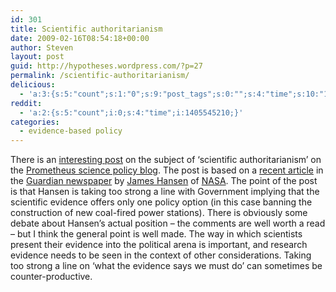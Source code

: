 ```yaml
---
id: 301
title: Scientific authoritarianism
date: 2009-02-16T08:54:18+00:00
author: Steven
layout: post
guid: http://hypotheses.wordpress.com/?p=27
permalink: /scientific-authoritarianism/
delicious:
  - 'a:3:{s:5:"count";s:1:"0";s:9:"post_tags";s:0:"";s:4:"time";s:10:"1276391522";}'
reddit:
  - 'a:2:{s:5:"count";i:0;s:4:"time";i:1405545210;}'
categories:
  - evidence-based policy
---
```

There is an <a href="http://sciencepolicy.colorado.edu/prometheus/the-political-philosophy-of-james-hansen-4961" target="_blank">interesting post</a> on the subject of &#8216;scientific authoritarianism&#8217; on the <a href="http://sciencepolicy.colorado.edu/prometheus" target="_blank">Prometheus science policy blog</a>. The post is based on a <a href="http://www.guardian.co.uk/commentisfree/2009/feb/15/james-hansen-power-plants-coal" target="_blank">recent article</a> in the [Guardian newspaper](http://www.guardian.co.uk/) by <a href="http://en.wikipedia.org/wiki/James_Hansen" target="_blank">James Hansen</a> of <a href="http://www.nasa.gov/" target="_blank">NASA</a>. The point of the post is that Hansen is taking too strong a line with Government implying that the scientific evidence offers only one policy option (in this case banning the construction of new coal-fired power stations). There is obviously some debate about Hansen&#8217;s actual position &#8211; the comments are well worth a read &#8211; but I think the general point is well made. The way in which scientists present their evidence into the political arena is important, and research evidence needs to be seen in the context of other considerations. Taking too strong a line on &#8216;what the evidence says we must do&#8217; can sometimes be counter-productive.
